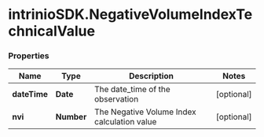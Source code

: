 # intrinioSDK.NegativeVolumeIndexTechnicalValue

### Properties
Name | Type | Description | Notes
------------ | ------------- | ------------- | -------------
**dateTime** | **Date** | The date_time of the observation | [optional] 
**nvi** | **Number** | The Negative Volume Index calculation value | [optional] 


